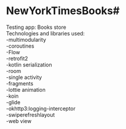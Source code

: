 # NewYorkTimesBooks#
Testing app: Books store  
Technologies and libraries used:  
-multimodularity  
-coroutines  
-Flow  
-retrofit2   
-kotlin serialization  
-room  
-single activity  
-fragments  
-lottie animation  
-koin  
-glide  
-okhttp3:logging-interceptor  
-swiperefreshlayout  
-web view  
